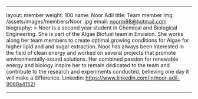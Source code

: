 ﻿---

layout: member
weight: 100
name: Noor Adil
title: Team member
img: /assets/images/members/Noor .jpg
email: noorm98@hotmail.com
biography: >
Noor is a second year student in Chemical and Biological Engineering. She is part of the Algae Biofuel team in Envision. She works along her team members to create optimal growing conditions for Algae for higher lipid and and sugar extraction. Noor has always been interested in the field of clean energy and worked on several projects that promote environmentally-sound solutions. Her combined passion for renewable energy and biology inspire her to remain dedicated to the team and contribute to the research and experiments conducted, believing one day it will make a difference.
Linkedin: https://www.linkedin.com/in/noor-adil-9068a4152/


---